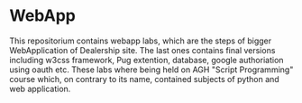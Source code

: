 # WebApp
This repositorium contains webapp labs, which are the steps of bigger WebApplication of Dealership site. The last ones contains final versions including w3css framework, Pug extention, database, google authoriation using oauth etc. These labs where being held on AGH "Script Programming" course which, on contrary to its name, contained subjects of python and web application.
